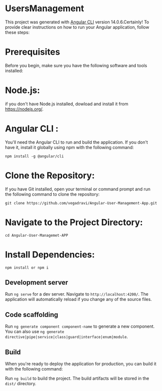 # UsersManagement

This project was generated with [Angular CLI](https://github.com/angular/angular-cli) version 14.0.6.Certainly! To provide clear instructions on how to run your Angular application, follow these steps:

# Prerequisites

Before you begin, make sure you have the following software and tools installed:

# Node.js:
if you don't have Node.js installed, dowload and install it from https://nodejs.org/.

# Angular CLI :
You'll need the Angular CLI to run and build the application. If you don't have it, install it globally using npm with the following command:

`npm install -g @angular/cli`

# Clone the Repository:

If you have Git installed, open your terminal or command prompt and run the following command to clone the repository:

 `git clone https://github.com/vegadravi/Angular-User-Management-App.git`

# Navigate to the Project Directory:

`cd Angular-User-Managemet-APP`

# Install Dependencies:

`npm install or npm i `

## Development server

Run `ng serve` for a dev server. Navigate to `http://localhost:4200/`. The application will automatically reload if you change any of the source files.

## Code scaffolding

Run `ng generate component component-name` to generate a new component. You can also use `ng generate directive|pipe|service|class|guard|interface|enum|module`.

## Build

When you're ready to deploy the application for production, you can build it with the following command:

Run `ng build` to build the project. The build artifacts will be stored in the `dist/` directory.
